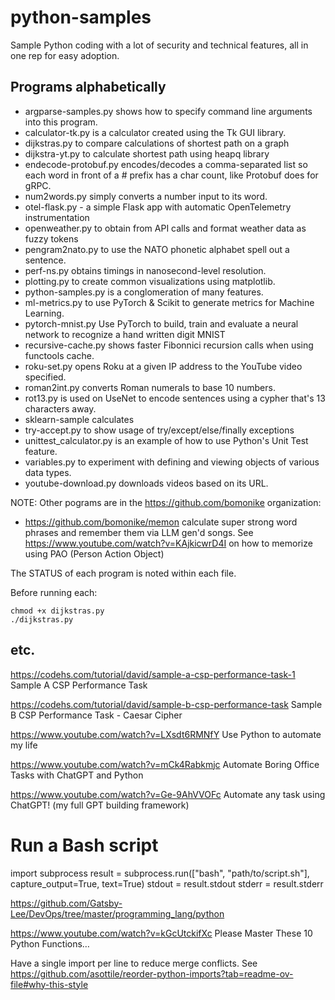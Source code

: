 # python-samples
Sample Python coding with a lot of security and technical features, all in one rep for easy adoption.

## Programs alphabetically

* argparse-samples.py shows how to specify command line arguments into this program.
* calculator-tk.py is a calculator created using the Tk GUI library.
* dijkstras.py to compare calculations of shortest path on a graph
* dijkstra-yt.py to calculate shortest path using heapq library
* endecode-protobuf.py encodes/decodes a comma-separated list so each word in front of a # prefix has a char count, like Protobuf does for gRPC.
* num2words.py simply converts a number input to its word.
* otel-flask.py - a simple Flask app with automatic OpenTelemetry instrumentation
* openweather.py to obtain from API calls and format weather data as fuzzy tokens
* pengram2nato.py to use the NATO phonetic alphabet spell out a sentence.
* perf-ns.py obtains timings in nanosecond-level resolution.
* plotting.py to create common visualizations using matplotlib.
* python-samples.py is a conglomeration of many features.
* ml-metrics.py to use PyTorch & Scikit to generate metrics for Machine Learning.
* pytorch-mnist.py Use PyTorch to build, train and evaluate a neural network to recognize a hand written digit MNIST
* recursive-cache.py shows faster Fibonnici recursion calls when using functools cache.
* roku-set.py opens Roku at a given IP address to the YouTube video specified.
* roman2int.py converts Roman numerals to base 10 numbers.
* rot13.py is used on UseNet to encode sentences using a cypher that's 13 characters away.
* sklearn-sample calculates
* try-accept.py to show usage of try/except/else/finally exceptions
* unittest_calculator.py is an example of how to use Python's Unit Test feature.
* variables.py to experiment with defining and viewing objects of various data types.
* youtube-download.py downloads videos based on its URL.

NOTE: Other pograms are in the https://github.com/bomonike organization:
* https://github.com/bomonike/memon calculate super strong word phrases and remember them via LLM gen'd songs. See https://www.youtube.com/watch?v=KAjkicwrD4I
on how to memorize using PAO (Person Action Object)

The STATUS of each program is noted within each file.

Before running each:
```
chmod +x dijkstras.py
./dijkstras.py
```


## etc.

https://codehs.com/tutorial/david/sample-a-csp-performance-task-1
Sample A CSP Performance Task

https://codehs.com/tutorial/david/sample-b-csp-performance-task
Sample B CSP Performance Task - Caesar Cipher

https://www.youtube.com/watch?v=LXsdt6RMNfY
Use Python to automate my life

https://www.youtube.com/watch?v=mCk4Rabkmjc
Automate Boring Office Tasks with ChatGPT and Python

https://www.youtube.com/watch?v=Ge-9AhVVOFc
Automate any task using ChatGPT! (my full GPT building framework)


# Run a Bash script
import subprocess
result = subprocess.run(["bash", "path/to/script.sh"], capture_output=True, text=True)
stdout = result.stdout
stderr = result.stderr


https://github.com/Gatsby-Lee/DevOps/tree/master/programming_lang/python

https://www.youtube.com/watch?v=kGcUtckifXc
Please Master These 10 Python Functions…

Have a single import per line to reduce merge conflicts.
See https://github.com/asottile/reorder-python-imports?tab=readme-ov-file#why-this-style